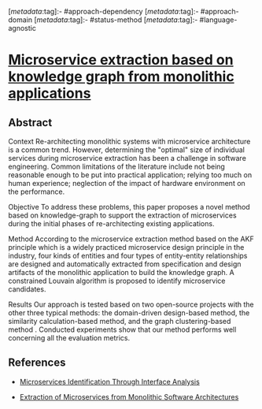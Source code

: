 <!-- deno-fmt-ignore-start -->

[_metadata_:tag]:- #approach-dependency
[_metadata_:tag]:- #approach-domain
[_metadata_:tag]:- #status-method
[_metadata_:tag]:- #language-agnostic

<!-- deno-fmt-ignore-end -->

# [Microservice extraction based on knowledge graph from monolithic applications](https://doi.org/10.1016/j.infsof.2022.106992)

## Abstract

Context Re-architecting monolithic systems with microservice architecture is a
common trend. However, determining the "optimal" size of individual services
during microservice extraction has been a challenge in software engineering.
Common limitations of the literature include not being reasonable enough to be
put into practical application; relying too much on human experience; neglection
of the impact of hardware environment on the performance.

Objective To address these problems, this paper proposes a novel method based on
knowledge-graph to support the extraction of microservices during the initial
phases of re-architecting existing applications.

Method According to the microservice extraction method based on the AKF
principle which is a widely practiced microservice design principle in the
industry, four kinds of entities and four types of entity-entity relationships
are designed and automatically extracted from specification and design artifacts
of the monolithic application to build the knowledge graph. A constrained
Louvain algorithm is proposed to identify microservice candidates.

Results Our approach is tested based on two open-source projects with the other
three typical methods: the domain-driven design-based method, the similarity
calculation-based method, and the graph clustering-based method . Conducted
experiments show that our method performs well concerning all the evaluation
metrics.

## References

- [Microservices Identification Through Interface Analysis](./microservices-identification-through-interface-analysis.md)

- [Extraction of Microservices from Monolithic Software Architectures](./extraction-of-microservices-from-monolithic-software-architectures.md)
